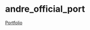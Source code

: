 # andre_official_port

[Portfolio](https://andrecoutinhom.github.io/andre_official_port/andre_official_port)
